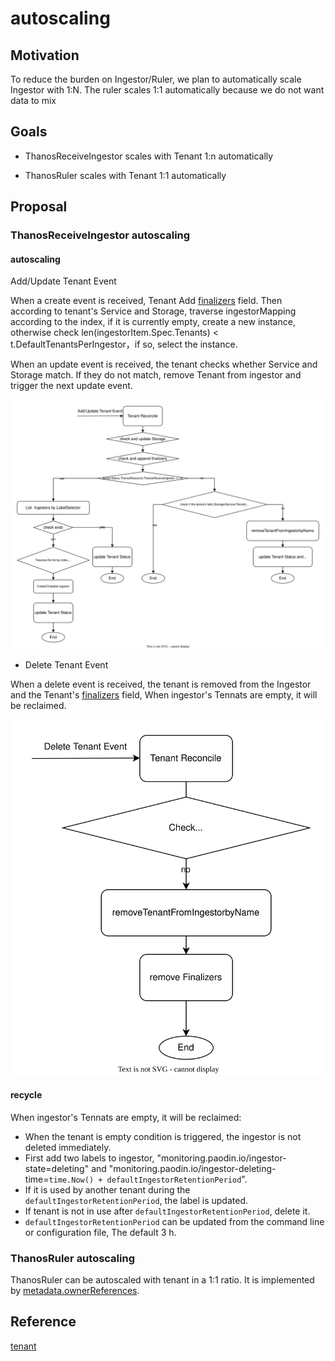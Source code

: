 # autoscaling

## Motivation

To reduce the burden on Ingestor/Ruler, we plan to automatically scale Ingestor with 1:N. The ruler scales 1:1 automatically because we do not want data to mix

## Goals

* ThanosReceiveIngestor scales with Tenant 1:n automatically

* ThanosRuler scales with Tenant 1:1 automatically

## Proposal

### ThanosReceiveIngestor autoscaling

#### autoscaling

Add/Update Tenant Event

When a create event is received, Tenant Add [finalizers](https://kubernetes.io/docs/concepts/overview/working-with-objects/owners-dependents/#ownership-and-finalizers) field. Then according to tenant's Service and Storage, traverse ingestorMapping according to the index, if it is currently empty, create a new instance, otherwise check len(ingestorItem.Spec.Tenants) < t.DefaultTenantsPerIngestor，if so, select the instance.

When an update event is received, the tenant checks whether Service and Storage match. If they do not match, remove Tenant from ingestor and trigger the next update event.

![Add/Update flows](./images/AddOrUpdateTenant.svg)

* Delete Tenant Event

When a delete event is received, the tenant is removed from the Ingestor and the Tenant's [finalizers](https://kubernetes.io/docs/concepts/overview/working-with-objects/owners-dependents/#ownership-and-finalizers) field, When ingestor's Tennats are empty, it will be reclaimed.

![Delete flows](./images/DeleteTenant.svg)

#### recycle

When ingestor's Tennats are empty, it will be reclaimed:

* When the tenant is empty condition is triggered, the ingestor is not deleted immediately.
* First add two labels to ingestor, "monitoring.paodin.io/ingestor-state=deleting" and "monitoring.paodin.io/ingestor-deleting-time=`time.Now() + defaultIngestorRetentionPeriod`".
* If it is used by another tenant during the `defaultIngestorRetentionPeriod`, the label is updated.
* If tenant is not in use after `defaultIngestorRetentionPeriod`, delete it.
* `defaultIngestorRetentionPeriod` can be updated from the command line or configuration file, The default 3 h.


### ThanosRuler autoscaling

ThanosRuler can be autoscaled with tenant in a 1:1 ratio. It is implemented by [metadata.ownerReferences](https://kubernetes.io/docs/concepts/overview/working-with-objects/owners-dependents/#owner-references-in-object-specifications).


## Reference

[tenant](2022-07-tenant.md)